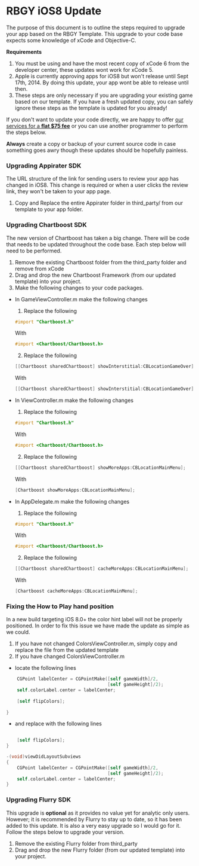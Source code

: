 # RBGY iOS8 Update
The purpose of this document is to outline the steps required to upgrade your app based on the RBGY Template.
This upgrade to your code base expects some knowledge of xCode and Objective-C.  

**Requirements**
1. You must be using and have the most recent copy of xCode 6 from the developer center, these updates wont work for xCode 5.
2. Apple is currently approving apps for iOS8 but won't release until Sept 17th, 2014.  By doing this update, your app wont be able to release until then.
3. These steps are only necessary if you are upgrading your existing game based on our template.  If you have a fresh updated copy, you can safely ignore these steps as the template is updated for you already!

If you don't want to update your code directly, we are happy to offer [our services for a **flat $75 fee**](http://alpinepipeline.com/pages/services) or you can use another programmer to perform the steps below.  

**Always** create a copy or backup of your current source code in case something goes awry though these updates should be hopefully painless.

### Upgrading Appirater SDK
The URL structure of the link for sending users to review your app has changed in iOS8.
This change is required or when a user clicks the review link, they won't be taken to your app page.

1. Copy and Replace the entire Appirater folder in third_party/ from our template to your app folder.

### Upgrading Chartboost SDK
The new version of Chartboost has taken a big change.  There will be code that needs to be updated throughout the code base.
Each step below will need to be performed.

1. Remove the existing Chartboost folder from the third_party folder and remove from xCode
2. Drag and drop the new Chartboost Framework (from our updated template) into your project.
3. Make the following changes to your code packages.
  * In GameViewController.m make the following changes
    1. Replace the following 
    ```objective-c
    #import "Chartboost.h"
    ``` 
    With 
    ```objective-c
    #import <Chartboost/Chartboost.h>
    ```
    2. Replace the following 
    ```objective-c
    [[Chartboost sharedChartboost] showInterstitial:CBLocationGameOver];
    ``` 
    With 
    ```objective-c
    [[Chartboost sharedChartboost] showInterstitial:CBLocationGameOver];
    ```
  * In ViewController.m make the following changes
    1. Replace the following 
    ```objective-c
    #import "Chartboost.h"
    ``` 
    With 
    ```objective-c
    #import <Chartboost/Chartboost.h>
    ```
    2. Replace the following 
    ```objective-c
    [[Chartboost sharedChartboost] showMoreApps:CBLocationMainMenu];
    ``` 
    With 
    ```objective-c
    [Chartboost showMoreApps:CBLocationMainMenu];
    ```

  * In AppDelegate.m make the following changes
    1. Replace the following 
    ```objective-c
    #import "Chartboost.h"
    ```
    With 
    ```objective-c
    #import <Chartboost/Chartboost.h>
    ```
    2. Replace the following 
    ```objective-c
    [[Chartboost sharedChartboost] cacheMoreApps:CBLocationMainMenu];
    ``` 
    With 
    ```objective-c
    [Chartboost cacheMoreApps:CBLocationMainMenu];
    ```

### Fixing the How to Play hand position
In a new build targeting iOS 8.0+ the color hint label will not be properly positioned.
In order to fix this issue we have made the update as simple as we could.  

1. If you have not changed ColorsViewController.m, simply copy and replace the file from the updated template
2. If you have changed ColorsViewController.m
  * locate the following lines
  ```objective-c
      CGPoint labelCenter = CGPointMake([self gameWidth]/2,
                                        [self gameHeight]/2);
      self.colorLabel.center = labelCenter;
      
      [self flipColors];
      
  }
  ```
  * and replace with the following lines
  ```objective-c
    
      [self flipColors];
  }

  -(void)viewDidLayoutSubviews
  {
      CGPoint labelCenter = CGPointMake([self gameWidth]/2,
                                        [self gameHeight]/2);
      self.colorLabel.center = labelCenter;
  }
  ```

### Upgrading Flurry SDK
This upgrade is **optional** as it provides no value yet for analytic only users.
However; it is recommended by Flurry to stay up to date, so it has been added to this update.
It is also a very easy upgrade so I would go for it.  Follow the steps below to upgrade your version.

1. Remove the existing Flurry folder from third_party
2. Drag and drop the new Flurry folder (from our updated template) into your project.
